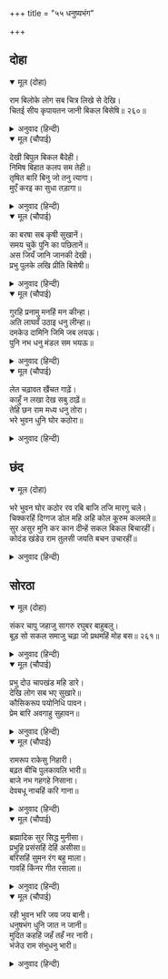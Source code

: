 +++
title = "५५ धनुष्यभंग"

+++


## दोहा


<details open><summary>मूल (दोहा)</summary>

राम बिलोके लोग सब चित्र लिखे से देखि।  
चितई सीय कृपायतन जानी बिकल बिसेषि॥ २६०॥
</details>

<details><summary>अनुवाद (हिन्दी)</summary>

श्रीरामांनी सर्व लोकांकडे पाहिले. ते चित्राप्रमाणे स्तब्ध झालेले पाहून कृपासागर श्रीरामांनी सीतेकडे कटाक्ष टाकला आणि ती फार व्याकूळ झाल्याचे त्यांना दिसले.॥ २६०॥
</details>

<details open><summary>मूल (चौपाई)</summary>

देखी बिपुल बिकल बैदेही।  
निमिष बिहात कलप सम तेही॥  
तृषित बारि बिनु जो तनु त्यागा।  
मुएँ करइ का सुधा तड़ागा॥
</details>

<details><summary>अनुवाद (हिन्दी)</summary>

त्यांनी जानकीला फार व्याकूळ झाल्याचे पाहिले. तिचा एक-एकक्षण कल्पाप्रमाणे जात होता. तहानेने व्याकूळ झालेला माणूस पाण्याविना मेला, तर तो मेल्यावर अमृताचा तलाव मिळाला तरी काय उपयोग?॥ १॥
</details>

<details open><summary>मूल (चौपाई)</summary>

का बरषा सब कृषी सुखानें।  
समय चुकें पुनि का पछितानें॥  
अस जियँ जानि जानकी देखी।  
प्रभु पुलके लखि प्रीति बिसेषी॥
</details>

<details><summary>अनुवाद (हिन्दी)</summary>

सर्व शेती करपून गेल्यावर पाऊस आला तरी काय उपयोग? वेळ निघून गेल्यावर मग पश्चात्ताप करून काय होणार? मनात असा विचार करून श्रीरामांनी जानकीकडे पाहिले आणि तिचे उत्कट प्रेम पाहून ते पुलकित झाले.॥ २॥
</details>

<details open><summary>मूल (चौपाई)</summary>

गुरहि प्रनामु मनहिं मन कीन्हा।  
अति लाघवँ उठाइ धनु लीन्हा॥  
दमकेउ दामिनि जिमि जब लयऊ।  
पुनि नभ धनु मंडल सम भयऊ॥
</details>

<details><summary>अनुवाद (हिन्दी)</summary>

त्यांनी मनातल्या मनात गुरूंना प्रणाम केला आणि मोठॺा चपळाईने धनुष उचलले. जेव्हा त्यांनी ते हाती घेतले, तेव्हा ते धनुष्य वीजेप्रमाणे चमकले आणि मग अंतराळात वर्तुळाकार झाले.॥३॥
</details>

<details open><summary>मूल (चौपाई)</summary>

लेत चढ़ावत खैंचत गाढ़ें।  
काहुँ न लखा देख सबु ठाढ़ें॥  
तेहि छन राम मध्य धनु तोरा।  
भरे भुवन धुनि घोर कठोरा॥
</details>

<details><summary>अनुवाद (हिन्दी)</summary>

ते घेताना, सज्ज करताना व जोराने ओढताना कुणीच पाहिले नाही. (कारण या तिन्ही गोष्टी अतिशय वेगाने घडल्या.) सर्वांनी बघितले की श्रीराम धनुष्य ओढून उभे आहेत. त्याच क्षणी श्रीरामांनी ते मधोमध मोडले. त्या भयंकर कडकडाटाने त्रैलोक्य निनादून गेले.॥ ४॥
</details>

## छंद


<details open><summary>मूल (दोहा)</summary>

भरे भुवन घोर कठोर रव रबि बाजि तजि मारगु चले।  
चिक्करहिं दिग्गज डोल महि अहि कोल कूरुम कलमले॥  
सुर असुर मुनि कर कान दीन्हें सकल बिकल बिचारहीं।  
कोदंड खंडेउ राम तुलसी जयति बचन उचारहीं॥
</details>

<details><summary>अनुवाद (हिन्दी)</summary>

भयंकर कठोर आवाजाने त्रैलोक्य दणाणून गेले. सूर्याचे घोडे मार्ग सोडून धावू लागले. दिग्गज चीत्कार करू लागले. पृथ्वी डगमगू लागली. शेष, वराह व कच्छप व्याकूळ होऊन तळमळू लागले. देव, राक्षस व मुनी सर्वजण कानांवर हात ठेवून व्याकूळ होऊन विचार करू लागले. तुलसीदास म्हणतात की, सर्वांना पटले की, श्रीरामांनी धनुष्य मोडून टाकले, तेव्हा सर्वजण ‘श्रीरामचंद्र की जय’ असा जयजयकार करू लागले.
</details>

## सोरठा


<details open><summary>मूल (दोहा)</summary>

संकर चापु जहाजु सागरु रघुबर बाहुबलु।  
बूड़ सो सकल समाजु चढ़ा जो प्रथमहिं मोह बस॥ २६१॥
</details>

<details><summary>अनुवाद (हिन्दी)</summary>

शिवांचे धनुष्य जहाज आहे आणि श्रीरामचंद्रांचे बाहुबल समुद्र आहे. धनुष्य मोडल्यामुळे जो समाज मोहामुळे या जहाजावर चढला होता, तो बुडून गेला.॥ २६१॥
</details>

<details open><summary>मूल (चौपाई)</summary>

प्रभु दोउ चापखंड महि डारे।  
देखि लोग सब भए सुखारे॥  
कौसिकरूप पयोनिधि पावन।  
प्रेम बारि अवगाहु सुहावन॥
</details>

<details><summary>अनुवाद (हिन्दी)</summary>

प्रभू श्रीरामांनी धनुष्याचे दोन्ही तुकडे भूमीवर टाकून दिले. हे पाहून सर्वांना आनंद झाला. विश्वामित्ररूपी पवित्र समुद्रामध्ये प्रेमरूपी सुंदर अथांग जल भरले होते.॥ १॥
</details>

<details open><summary>मूल (चौपाई)</summary>

रामरूप राकेसु निहारी।  
बढ़त बीचि पुलकावलि भारी॥  
बाजे नभ गहगहे निसाना।  
देवबधू नाचहिं करि गाना॥
</details>

<details><summary>अनुवाद (हिन्दी)</summary>

श्रीरामरूपी पूर्ण चंद्राला पाहून विश्वामित्ररूपी समुद्रात रोमांचरूपी मोठॺा लहरी उसळू लागल्या. आकाशात अत्यंत जोराने नगारे वाजू लागले आणि अप्सरा गात गात नाचू लागल्या.॥ २॥
</details>

<details open><summary>मूल (चौपाई)</summary>

ब्रह्मादिक सुर सिद्ध मुनीसा।  
प्रभुहि प्रसंसहिं देहिं असीसा॥  
बरिसहिं सुमन रंग बहु माला।  
गावहिं किंनर गीत रसाला॥
</details>

<details><summary>अनुवाद (हिन्दी)</summary>

ब्रह्मदेव इत्यादी देव, सिद्ध, मुनीश्वर हे प्रभूंची प्रशंसा करू लागले आणि आशीर्वाद देऊ लागले. ते रंगी-बेरंगी फुले व माळ यांचा वर्षाव करू लागले. किन्नर रसाळ गायन करू लागले.॥ ३॥
</details>

<details open><summary>मूल (चौपाई)</summary>

रही भुवन भरि जय जय बानी।  
धनुषभंग धुनि जात न जानी॥  
मुदित कहहिं जहँ तहँ नर नारी।  
भंजेउ राम संभुधनु भारी॥
</details>

<details><summary>अनुवाद (हिन्दी)</summary>

संपूर्ण ब्रह्मांडात जयजयकाराचा ध्वनी दुमदुमू लागला. त्यामुळे धनुष्य-भंगाचा ध्वनी त्यात केव्हा विलीन झाला, हे कळलेच नाही. जिकडे-तिकडे स्त्री-पुरुष प्रसन्न होऊन म्हणत होते की, ‘श्रीरामचंद्रांनी प्रचंड शिवधनुष्याचा भंग केला.’॥ ४॥
</details>
